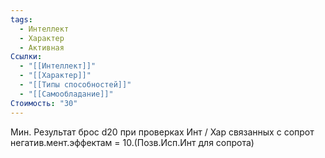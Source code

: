 ```yaml
---
tags:
  - Интеллект
  - Характер
  - Активная
Ссылки:
  - "[[Интеллект]]"
  - "[[Характер]]"
  - "[[Типы способностей]]"
  - "[[Самообладание]]"
Стоимость: "30"
---
```

Мин. Результат брос d20 при проверках Инт / Хар связанных с сопрот негатив.мент.эффектам = 10.(Позв.Исп.Инт для сопрота)